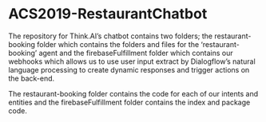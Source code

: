 # ACS2019-RestaurantChatbot

The repository for Think.AI’s chatbot contains two folders; the restaurant-booking folder which contains the folders and files for the ‘restaurant-booking’ agent and the firebaseFulfillment folder which contains our webhooks which allows us to use user input extract by Dialogflow’s natural language processing to create dynamic responses and trigger actions on the back-end.

The restaurant-booking folder contains the code for each of our intents and entities and the firebaseFulfillment folder contains the index and package code.
